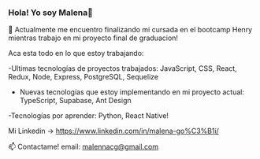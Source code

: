 ### Hola! Yo soy Malena👋

🔭 Actualmente me encuentro finalizando mi cursada en el bootcamp Henry mientras trabajo en mi proyecto final de graduacion!

Aca esta todo en lo que estoy trabajando:

-Ultimas tecnologías de proyectos trabajados: JavaScript, CSS, React, Redux, Node, Express, PostgreSQL, Sequelize

- Nuevas tecnologías que estoy implementando en mi proyecto actual: TypeScript, Supabase, Ant Design

-Tecnologías por aprender: Python, React Native!


Mi Linkedin -> https://www.linkedin.com/in/malena-go%C3%B1i/

📫 Contactame! 
email: malennacg@gmail.com

